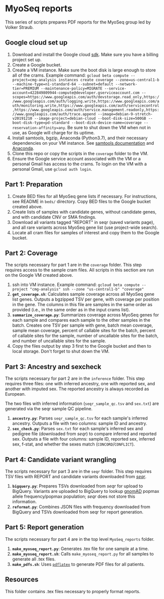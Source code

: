 
# MyoSeq reports

This series of scripts prepares PDF reports for the MyoSeq group led by Volker Straub.

## Google cloud set up
 1. Download and install the Google cloud [sdk](https://cloud.google.com/sdk/). Make sure you have a billing project set up.
 2. Create a Google bucket. 
 3. Create a VM instance. Make sure the boot disk is large enough to store all of the crams. Example command: `gcloud beta compute --project=cmg-analysis instances create coverage --zone=us-central1-b --machine-type=n1-standard-64 --subnet=default --network-tier=PREMIUM --maintenance-policy=MIGRATE --service-account=422849809944-compute@developer.gserviceaccount.com --scopes=https://www.googleapis.com/auth/devstorage.read_only,https://www.googleapis.com/auth/logging.write,https://www.googleapis.com/auth/monitoring.write,https://www.googleapis.com/auth/servicecontrol,https://www.googleapis.com/auth/service.management.readonly,https://www.googleapis.com/auth/trace.append --image=debian-9-stretch-v20191210 --image-project=debian-cloud --boot-disk-size=500GB --boot-disk-type=pd-standard --boot-disk-device-name=coverage --reservation-affinity=any`. Be sure to shut down the VM when not in use, as Google will charge for its uptime.
 4. Install samtools, bgzip, Anaconda (Python3.7), and their necessary dependencies on your VM instance. See [samtools documentation](http://www.htslib.org/download/) and [Anaconda](https://www.anaconda.com/distribution/).
 5. Clone this repo or copy the scripts in the `coverage` folder to the VM.
 6. Ensure the Google service account associated with the VM or a personal Gmail has access to the crams. To login on the VM with a personal Gmail, use `gcloud auth login`.

## Part 1: Preparation
 1. Create BED files for all MyoSeq gene lists if necessary. For instructions, see README in `beds/` directory. Copy BED files to the Google bucket created above. 
 2. Create lists of samples with candidate genes, without candidate genes, and with candidate CNV or SMA findings.
 3. Download all variants tagged "REPORT" in seqr (saved variants page), and all rare variants across MyoSeq gene list (use project-wide search).
 4. Locate all cram files for samples of interest and copy them to the Google bucket.

## Part 2: Coverage
The scripts necessary for part 1 are in the `coverage` folder. This step requires access to the sample cram files. All scripts in this section are run on the Google VM created above.

 1. ssh into VM instance. Example command: `gcloud beta compute --project "cmg-analysis" ssh --zone "us-central1-b" "coverage"`
 2. **`get_coverage.sh`**: Calculates sample coverage across all MyoSeq gene list genes. Outputs a bgzipped TSV per gene, with coverage per position in the gene. The columns in this file are samples in the same order as provided (i.e., in the same order as in the input crams list).
 3. **`summarize_coverage.py`**: Summarizes coverage across MyoSeq genes for each sample and compares each sample to the other samples in the batch. Creates one TSV per sample with gene, batch mean coverage, sample mean coverage, percent of callable sites for the batch, percent of callable sites for the sample, number of uncallable sites for the batch, and number of uncallable sites for the sample.
 4. Copy the files output by step 3 first to the Google bucket and then to local storage. Don't forget to shut down the VM.

## Part 3: Ancestry and sexcheck
The scripts necessary for part 2 are in the `inference` folder. This step requires three files: one with inferred ancestry, one with reported sex, and another with imputed sex. The reported ancestry is always recorded as European.

The two files with inferred information (`seqr_sample_qc.tsv` and `sex.txt`) are generated via the seqr sample QC pipeline. 

 1. **`ancestry.py`**: Parses `seqr_sample_qc.tsv` for each sample's inferred ancestry. Outputs a file with two columns: sample ID and ancestry.
 2. **`sex_check.py`**: Parses `sex.txt` for each sample's inferred sex and pedigree file (downloaded from *seqr*) to compare inferred and reported sex. Outputs a file with four columns: sample ID, reported sex, inferred sex, f-stat, and whether the sexes match (`CONCORD`/`CONFLICT`).

## Part 4: Candidate variant wrangling
The scripts necessary for part 3 are in the `seqr` folder. This step requires TSV files with REPORT and candidate variants downloaded from [_seqr_]([https://seqr.broadinstitute.org/dashboard](https://seqr.broadinstitute.org/dashboard)).

1. **`bigquery.py`**: Prepares TSVs downloaded from _seqr_ for upload to BigQuery. Variants are uploaded to BigQuery to lookup [gnomAD]([http://gnomad.broadinstitute.org](http://gnomad.broadinstitute.org/)) popmax allele frequency/popmax population; _seqr_ does not store this information.
2. **`reformat.py`**: Combines JSON files with frequency downloaded from BigQuery and TSVs downloaded from seqr for report generation.

## Part 5: Report generation
The scripts necessary for part 4 are in the top level `MyoSeq_reports` folder. 

1. **`make_myoseq_report.py`**: Generates .tex file for one sample at a time.
2. **`make_myoseq_report.sh`**: Calls `make_myoseq_report.py` for all samples to generate all .tex files.
3. **`make_pdfs.sh`**: Uses [`pdflatex`]([https://www.tug.org/applications/pdftex/](https://www.tug.org/applications/pdftex/)) to generate PDF files for all patients.

## Resources
This folder contains .tex files necessary to properly format reports.
